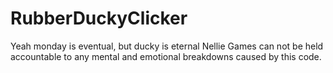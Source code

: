 # RubberDuckyClicker
Yeah monday is eventual, but ducky is eternal
Nellie Games can not be held accountable to any mental and emotional breakdowns caused by this code.
